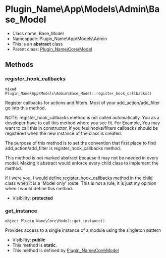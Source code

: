 Plugin_Name\App\Models\Admin\Base_Model
===============






* Class name: Base_Model
* Namespace: Plugin_Name\App\Models\Admin
* This is an **abstract** class
* Parent class: [Plugin_Name\Core\Model](Plugin_Name-Core-Model.md)







Methods
-------


### register_hook_callbacks

    mixed Plugin_Name\App\Models\Admin\Base_Model::register_hook_callbacks()

Register callbacks for actions and filters. Most of your add_action/add_filter
go into this method.

NOTE: register_hook_callbacks method is not called automatically. You
as a developer have to call this method where you see fit. For Example,
You may want to call this in constructor, if you feel hooks/filters
callbacks should be registered when the new instance of the class
is created.

The purpose of this method is to set the convention that first place to
find add_action/add_filter is register_hook_callbacks method.

This method is not marked abstract because it may not be needed in every
model. Making it abstract would enforce every child class to implement
the method.

If I were you, I would define register_hook_callbacks method in the child
class when it is a 'Model only' route. This is not a rule, it
is just my opinion when I would define this method.

* Visibility: **protected**




### get_instance

    object Plugin_Name\Core\Model::get_instance()

Provides access to a single instance of a module using the singleton pattern



* Visibility: **public**
* This method is **static**.
* This method is defined by [Plugin_Name\Core\Model](Plugin_Name-Core-Model.md)



